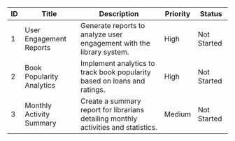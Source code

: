 | ID   | Title                               | Description                                                                     | Priority | Status       |
|------|-------------------------------------|---------------------------------------------------------------------------------|----------|--------------|
| 1    | User Engagement Reports             | Generate reports to analyze user engagement with the library system.           | High     | Not Started  |
| 2    | Book Popularity Analytics           | Implement analytics to track book popularity based on loans and ratings.       | High     | Not Started  |
| 3    | Monthly Activity Summary            | Create a summary report for librarians detailing monthly activities and statistics. | Medium   | Not Started  |

